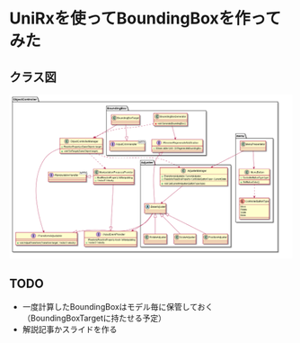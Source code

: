 # UniRxを使ってBoundingBoxを作ってみた

## クラス図
![クラス図](https://github.com/dykarohora/ObjectControllerForHololens/blob/master/ClassDiagram.png) 

## TODO
* 一度計算したBoundingBoxはモデル毎に保管しておく（BoundingBoxTargetに持たせる予定）
* 解説記事かスライドを作る